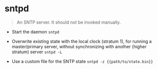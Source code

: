 # sntpd
> An SNTP server.
> It should not be invoked manually.

- Start the daemon
`sntpd`

- Overwrite existing state with the local clock (stratum 1), for running a master/primary server, without synchronizing with another (higher stratum) server
`sntpd -L`

- Use a custom file for the SNTP state
`sntpd -z {{path/to/state.bin}}`
